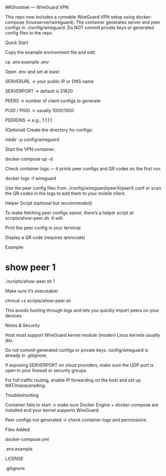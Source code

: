 ##Ghostnet — WireGuard VPN

This repo now includes a runnable WireGuard VPN setup using docker-compose (linuxserver/wireguard). The container generates server and peer configs in ./config/wireguard. Do NOT commit private keys or generated config files to the repo.

Quick Start

Copy the example environment file and edit:

cp .env.example .env


Open .env and set at least:

SERVERURL → your public IP or DNS name

SERVERPORT → default is 51820

PEERS → number of client configs to generate

PUID / PGID → usually 1000/1000

PEERDNS → e.g., 1.1.1.1

(Optional) Create the directory for configs:

mkdir -p config/wireguard


Start the VPN container:

docker-compose up -d


Check container logs — it prints peer configs and QR codes on the first run:

docker logs -f wireguard


Use the peer config files from ./config/wireguard/peerX/peerX.conf or scan the QR codes in the logs to add them to your mobile client.

Helper Script (optional but recommended)

To make fetching peer configs easier, there’s a helper script at scripts/show-peer.sh. It will:

Print the peer config in your terminal

Display a QR code (requires qrencode)

Example:

# show peer 1
./scripts/show-peer.sh 1


Make sure it’s executable:

chmod +x scripts/show-peer.sh


This avoids hunting through logs and lets you quickly import peers on your devices.

Notes & Security

Host must support WireGuard kernel module (modern Linux kernels usually do).

Do not commit generated configs or private keys. config/wireguard is already in .gitignore.

If exposing SERVERPORT on cloud providers, make sure the UDP port is open in your firewall or security groups.

For full traffic routing, enable IP forwarding on the host and set up NAT/masquerading.

Troubleshooting

Container fails to start → make sure Docker Engine + docker-compose are installed and your kernel supports WireGuard.

Peer configs not generated → check container logs and permissions.

Files Added

docker-compose.yml

.env.example

LICENSE

.gitignore
